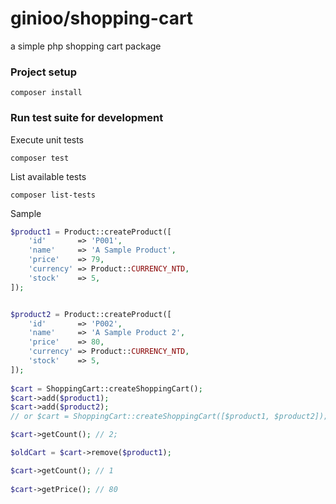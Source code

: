 # ginioo/shopping-cart
a simple php shopping cart package

### Project setup
```
composer install
```

### Run test suite for development

Execute unit tests
```
composer test
```

List available tests 
```
composer list-tests
```

Sample
```php
$product1 = Product::createProduct([
    'id'       => 'P001',
    'name'     => 'A Sample Product',
    'price'    => 79,
    'currency' => Product::CURRENCY_NTD,
    'stock'    => 5,
]);


$product2 = Product::createProduct([
    'id'       => 'P002',
    'name'     => 'A Sample Product 2',
    'price'    => 80,
    'currency' => Product::CURRENCY_NTD,
    'stock'    => 5,
]);
        
$cart = ShoppingCart::createShoppingCart();
$cart->add($product1);
$cart->add($product2);
// or $cart = ShoppingCart::createShoppingCart([$product1, $product2]);

$cart->getCount(); // 2;

$oldCart = $cart->remove($product1);

$cart->getCount(); // 1
      
$cart->getPrice(); // 80
```